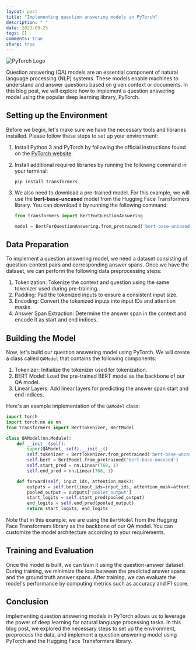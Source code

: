 ```yaml
---
layout: post
title: "Implementing question answering models in PyTorch"
description: " "
date: 2023-09-25
tags: []
comments: true
share: true
---
```


![PyTorch Logo](https://upload.wikimedia.org/wikipedia/commons/9/96/Pytorch_logo.png)

Question answering (QA) models are an essential component of natural language processing (NLP) systems. These models enable machines to understand and answer questions based on given context or documents. In this blog post, we will explore how to implement a question answering model using the popular deep learning library, PyTorch.

## Setting up the Environment

Before we begin, let's make sure we have the necessary tools and libraries installed. Please follow these steps to set up your environment:

1. Install Python 3 and PyTorch by following the official instructions found on the [PyTorch website](https://pytorch.org/get-started/locally/).
2. Install additional required libraries by running the following command in your terminal:

   ```
   pip install transformers
   ```

3. We also need to download a pre-trained model. For this example, we will use the **bert-base-uncased** model from the Hugging Face Transformers library. You can download it by running the following command:

   ```python
   from transformers import BertForQuestionAnswering

   model = BertForQuestionAnswering.from_pretrained('bert-base-uncased')
   ```

## Data Preparation

To implement a question answering model, we need a dataset consisting of question-context pairs and corresponding answer spans. Once we have the dataset, we can perform the following data preprocessing steps:

1. Tokenization: Tokenize the context and question using the same tokenizer used during pre-training.
2. Padding: Pad the tokenized inputs to ensure a consistent input size.
3. Encoding: Convert the tokenized inputs into input IDs and attention masks.
4. Answer Span Extraction: Determine the answer span in the context and encode it as start and end indices.

## Building the Model

Now, let's build our question answering model using PyTorch. We will create a class called `QAModel` that contains the following components:

1. Tokenizer: Initialize the tokenizer used for tokenization.
2. BERT Model: Load the pre-trained BERT model as the backbone of our QA model.
3. Linear Layers: Add linear layers for predicting the answer span start and end indices.

Here's an example implementation of the `QAModel` class:

```python
import torch
import torch.nn as nn
from transformers import BertTokenizer, BertModel

class QAModel(nn.Module):
    def __init__(self):
        super(QAModel, self).__init__()
        self.tokenizer = BertTokenizer.from_pretrained('bert-base-uncased')
        self.bert = BertModel.from_pretrained('bert-base-uncased')
        self.start_pred = nn.Linear(768, 1)
        self.end_pred = nn.Linear(768, 1)

    def forward(self, input_ids, attention_mask):
        outputs = self.bert(input_ids=input_ids, attention_mask=attention_mask)
        pooled_output = outputs['pooler_output']
        start_logits = self.start_pred(pooled_output)
        end_logits = self.end_pred(pooled_output)
        return start_logits, end_logits
```

Note that in this example, we are using the `BertModel` from the Hugging Face Transformers library as the backbone of our QA model. You can customize the model architecture according to your requirements.

## Training and Evaluation

Once the model is built, we can train it using the question-answer dataset. During training, we minimize the loss between the predicted answer spans and the ground truth answer spans. After training, we can evaluate the model's performance by computing metrics such as accuracy and F1 score.

## Conclusion

Implementing question answering models in PyTorch allows us to leverage the power of deep learning for natural language processing tasks. In this blog post, we explored the necessary steps to set up the environment, preprocess the data, and implement a question answering model using PyTorch and the Hugging Face Transformers library.